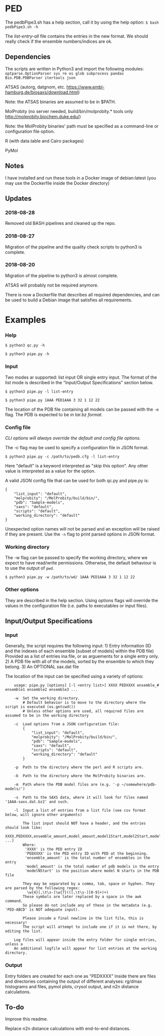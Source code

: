 # PED
The pedbPipe3.sh has a help section, call it by using the help option: ```$ bash pedbPipe3.sh -h```

The *list-entry-all* file contains the entries in the new format.
	We should really check if the ensemble numbers/indices are ok.

## Dependencies
The scripts are written in Python3 and import the following modules: ```optparse.OptionParser sys re os glob subprocess pandas Bio.PDB.PDBParser itertools json```

ATSAS (autorg, datgnom, etc. https://www.embl-hamburg.de/biosaxs/download.html)

Note: the ATSAS binaries are assumed to be in $PATH.

MolProbity (no server needed, build/bin/molprobity.* tools only http://molprobity.biochem.duke.edu/)

Note: the MolProbity binaries' path must be specified as a command-line or configuration file option.


R (with data.table and Cairo packages)

PyMol

## Notes
I have installed and run these tools in a Docker image of debian:latest (you may use the Dockerfile inside the Docker directory)

## Updates
### 2018-08-28
Removed old BASH pipelines and cleaned up the repo.
### 2018-08-27
Migration of the pipeline and the quality check scripts to python3 is complete.

### 2018-08-20
Migration of the pipeline to python3 is almost complete.

ATSAS will probably not be required anymore.

There is now a Dockerfile that describes all required dependencies, and can be used to build a Debian image that satisfies all requirements.

# Examples

### Help
```
$ python3 qc.py -h
```
```
$ python3 pipe.py -h
```
### Input
Two modes ar supported: list input OR single entry input. The format of the list mode is described in the "Input/Output Specifications" section below.
```
$ python3 pipe.py -l list-entry

$ python3 pipe.py 1AAA PED1AAA 3 32 1 12 22
```
The location of the PDB file containing all models can be passed with the ```-m``` flag. The PDB is expected to be *in tar.bz format*.


### Config file
*CLI options will always override the default and config file options*.

The -c flag may be used to specify a configuration file in JSON format.
```
$ python3 pipe.py -c /path/to/pedb.cfg -l list-entry
```
Here "default" is a keyword interpreted as "skip this option". Any other value is interpreted as a value for the option.

A valid JSON config file that can be used for both qc.py and pipe.py is:
```
{
    "list_input": "default",
    "molprobity": "/MolProbity/build/bin/",
    "pdb": "Sample-models",
    "saxs": "default",
    "scripts": "default",
    "working_directory": "default"
}
```
Unexpected option names will not be parsed and an exception will be raised if they are present.
Use the ```-n``` flag to print parsed options in JSON format.

### Working directory
The -w flag can be passed to specify the working directory, where we expect to have read/write permissions.
Otherwise, the default behaviour is to use the output of ```pwd```.
```
$ python3 pipe.py -w /path/to/wd/ 1AAA PED1AAA 3 32 1 12 22
```
### Other options
They are described in the help section. Using options flags will override the values in the configuration file (i.e. paths to executables or input files).

## Input/Output Specifications
### Input
Generally, the script requires the following input:
          1)  Entry information (ID and the indexes of each ensemble [subset of models] within the PDB file)
              Provided as a list of entries ina  file, or as arguements for a single entry only.
          2)  A PDB file with all of the models, sorted by the ensemble to which they belong.
          3)  An OPTIONAL sax.dat file

The location of the input can be specified using a variety of options:

        usage: pipe.py [options] [-l <entry list>] XXXX PEDXXXX ensemble_# ensemble1 ensemble2 ensemble3 ...

        -w  Set the working directory.
	        # Default behavior is to move to the directory where the script is executed (os.getcwd())
	        # Unless other options are used, all required files are assumed to be in the working directory

        -c  Load options from a JSON configuration file:
	        {
	            "list_input": "default",
	            "molprobity": "/MolProbity/build/bin/",
	            "pdb": "Sample-models",
	            "saxs": "default",
	            "scripts": "default",
	            "working_directory": "default"
	        }

        -p  Path to the directory where the perl and R scripts are.
        
        -b 	Path to the directory where the MolProbity binaries are.
        
        -m  Path where the PDB model files are (e.g. '-p ~/somewhere/pdb-models/')
        
        -s  Path to the SAXS data, where it will look for files named '1AAA-saxs.dat.bz2' and such.

        -l  Input a list of entries from a list file (see csv format below, will ignore other arguments)

	        The list input should NOT have a header, and the entries should look like:
	        	XXXX,PEDXXXX,ensemble_amount,model_amount,model1Start,model2Start,model3Start[, ...]
	        Where:
	         'XXXX' is the PED entry ID
	         'PEDXXXX' is the PED entry ID with PED at the beginning.
	         'ensemble_amount' is the total number of ensembles in the entry
	         'model_amount' is the total number of pdb models in the entry
	         'modelNStart' is the position where model N starts in the PDB file

	        They may be separated by a comma, tab, space or hyphen. They are parsed by the following regex:
	          \w{4}[,\t\s-]\w{7}(([,\t\s-][0-9]+)+)
	        These symbols are later replaced by a space in the awk command.
	        So please do not include any of these in the metadata (e.g. 'PED-ABCD' is NOT adequate input).

	        Please incude a final newline in the list file, this is necessary!
	        The script will attempt to include one if it is not there, by editing the list.

        Log files will appear inside the entry folder for single entries, unless a 
        An additional logfile will appear for list entries at the working directory.
### Output
Entry folders are created for each one as "PEDXXXX"
Inside there are files and directories containing the output of different analyses: rg/dmax histograms and files, pymol plots, crysol output, and n2n distance calculations.

## To-do
Improve this readme.

Replace n2n distance calculations with end-to-end distances.
